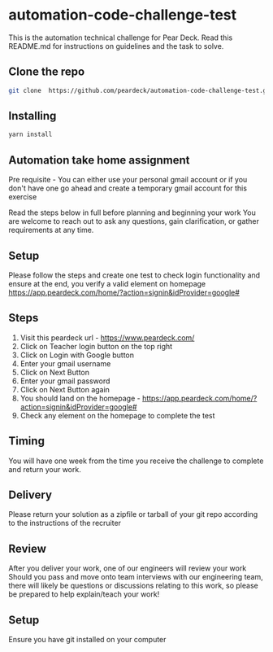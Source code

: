 # automation-code-challenge-test
This is the automation technical challenge for Pear Deck. Read this README.md for instructions on guidelines and the task to solve.

## Clone the repo 
```bash
git clone  https://github.com/peardeck/automation-code-challenge-test.git
```
## Installing
```bash
yarn install
```
## Automation take home assignment 

Pre requisite - You can either use your personal gmail account or if you don't have one go ahead and create a temporary gmail account for this exercise 

Read the steps below in full before planning and beginning your work
You are welcome to reach out to ask any questions, gain clarification, or gather requirements at any time.

## Setup
Please follow the steps and create one test to check login functionality and ensure at the end,
you verify a valid element on homepage https://app.peardeck.com/home/?action=signin&idProvider=google#
   
## Steps

1. Visit this peardeck url - https://www.peardeck.com/
2. Click on Teacher login button on the top right 
3. Click on Login with Google button
4. Enter your gmail username 
5. Click on Next Button 
6. Enter your gmail password
7. Click on Next Button again
8. You should land on the homepage - https://app.peardeck.com/home/?action=signin&idProvider=google#
9. Check any element on the homepage to complete the test

## Timing

You will have one week from the time you receive the challenge to complete and return your work.

## Delivery

Please return your solution as a zipfile or tarball of your git repo according to the instructions of the recruiter

## Review

After you deliver your work, one of our engineers will review your work
Should you pass and move onto team interviews with our engineering team, there will likely be questions or discussions relating to this work, so please be prepared to help explain/teach your work!

## Setup

Ensure you have git installed on your computer
